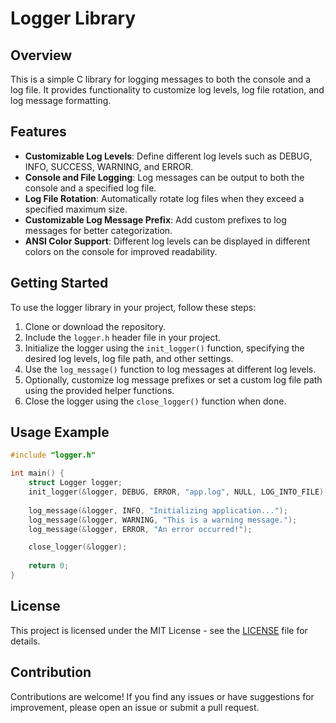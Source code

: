 # Logger Library

## Overview

This is a simple C library for logging messages to both the console and a log file. It provides functionality to customize log levels, log file rotation, and log message formatting.

## Features

- **Customizable Log Levels**: Define different log levels such as DEBUG, INFO, SUCCESS, WARNING, and ERROR.
- **Console and File Logging**: Log messages can be output to both the console and a specified log file.
- **Log File Rotation**: Automatically rotate log files when they exceed a specified maximum size.
- **Customizable Log Message Prefix**: Add custom prefixes to log messages for better categorization.
- **ANSI Color Support**: Different log levels can be displayed in different colors on the console for improved readability.

## Getting Started

To use the logger library in your project, follow these steps:

1. Clone or download the repository.
2. Include the `logger.h` header file in your project.
3. Initialize the logger using the `init_logger()` function, specifying the desired log levels, log file path, and other settings.
4. Use the `log_message()` function to log messages at different log levels.
5. Optionally, customize log message prefixes or set a custom log file path using the provided helper functions.
6. Close the logger using the `close_logger()` function when done.

## Usage Example

```c
#include "logger.h"

int main() {
    struct Logger logger;
    init_logger(&logger, DEBUG, ERROR, "app.log", NULL, LOG_INTO_FILE);
    
    log_message(&logger, INFO, "Initializing application...");
    log_message(&logger, WARNING, "This is a warning message.");
    log_message(&logger, ERROR, "An error occurred!");

    close_logger(&logger);
    
    return 0;
}
```

## License

This project is licensed under the MIT License - see the [LICENSE](LICENSE) file for details.

## Contribution

Contributions are welcome! If you find any issues or have suggestions for improvement, please open an issue or submit a pull request.

